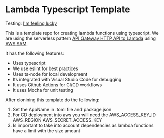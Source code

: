 # Lambda Typescript Template

Testing: [I'm feeling lucky](https://fct5mvs0s5.execute-api.us-east-2.amazonaws.com/)

This is a template repo for creating lambda functions using typescript. We are using the serverless pattern [API Gateway HTTP API to Lambda](https://serverlessland.com/patterns/apigw-lambda) using [AWS SAM](https://aws.amazon.com/es/serverless/sam/).

 It has the following features:

 * Uses typescript 
 * We use eslint for best practices
 * Uses ts-node for local development
 * Its integrated with Visual Studio Code for debugging 
 * It uses Github Actions for CI/CD workflows
 * It uses Mocha for unit testing

 After clonining this template do the following: 

 1. Set the AppName in .toml file and package.json
 2. For CD deployment into aws you will need the AWS_ACCESS_KEY_ID AWS_REGION AWS_SECRET_ACCESS_KEY
 3. Is important to take into account dependencies as lambda functions have a limit with the size amount
